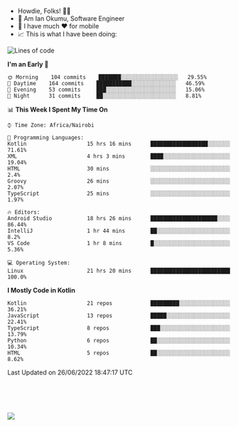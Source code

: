 
* Howdie, Folks! 👋🤓
* 🤪 Am Ian Okumu, Software Engineer
* 📱 I have much ❤️ for mobile
* 📈 This is what I have been doing:
  
<!-- <a href="https://otsembo.github.io/OtsemboPortfolio/" style="margin-right:.5%; margin-top=.5%;">
  <img align="center" src="https://github-readme-stats.vercel.app/api/top-langs/?username=otsembo&layout=compact" />
</a> -->

<!--START_SECTION:waka-->
![Lines of code](https://img.shields.io/badge/From%20Hello%20World%20I%27ve%20Written-496%20Thousand%20lines%20of%20code-blue)

**I'm an Early 🐤** 

```text
🌞 Morning    104 commits    ███████░░░░░░░░░░░░░░░░░░   29.55% 
🌆 Daytime    164 commits    ███████████░░░░░░░░░░░░░░   46.59% 
🌃 Evening    53 commits     ███░░░░░░░░░░░░░░░░░░░░░░   15.06% 
🌙 Night      31 commits     ██░░░░░░░░░░░░░░░░░░░░░░░   8.81%

```


📊 **This Week I Spent My Time On** 

```text
⌚︎ Time Zone: Africa/Nairobi

💬 Programming Languages: 
Kotlin                   15 hrs 16 mins      ██████████████████░░░░░░░   71.61% 
XML                      4 hrs 3 mins        ████░░░░░░░░░░░░░░░░░░░░░   19.04% 
HTML                     30 mins             ░░░░░░░░░░░░░░░░░░░░░░░░░   2.4% 
Groovy                   26 mins             ░░░░░░░░░░░░░░░░░░░░░░░░░   2.07% 
TypeScript               25 mins             ░░░░░░░░░░░░░░░░░░░░░░░░░   1.97%

🔥 Editors: 
Android Studio           18 hrs 26 mins      █████████████████████░░░░   86.44% 
IntelliJ                 1 hr 44 mins        ██░░░░░░░░░░░░░░░░░░░░░░░   8.2% 
VS Code                  1 hr 8 mins         █░░░░░░░░░░░░░░░░░░░░░░░░   5.36%

💻 Operating System: 
Linux                    21 hrs 20 mins      █████████████████████████   100.0%

```

**I Mostly Code in Kotlin** 

```text
Kotlin                   21 repos            █████████░░░░░░░░░░░░░░░░   36.21% 
JavaScript               13 repos            █████░░░░░░░░░░░░░░░░░░░░   22.41% 
TypeScript               8 repos             ███░░░░░░░░░░░░░░░░░░░░░░   13.79% 
Python                   6 repos             ██░░░░░░░░░░░░░░░░░░░░░░░   10.34% 
HTML                     5 repos             ██░░░░░░░░░░░░░░░░░░░░░░░   8.62%

```



 Last Updated on 26/06/2022 18:47:17 UTC
<!--END_SECTION:waka-->

<br />
<br />
<br />
<br />
<a href="https://otsembo.com" style="margin-right:.5%; margin-top=.5%;">
  <img align="center" src="https://github-readme-stats.vercel.app/api?username=otsembo&&show_icons=true&theme=radical" />
</a>
<br />
  
  </div>
<!---
otsembo/otsembo is a ✨ special ✨ repository because its `README.md` (this file) appears on your GitHub profile.
You can click the Preview link to take a look at your changes.
--->
